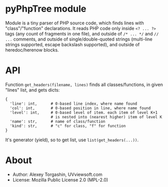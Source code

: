 # pyPhpTree module

Module is a tiny parser of PHP source code, which finds lines with "class"/"function" declarations. It reads PHP code only inside `<? ... ?>` tags (any count of fragments in one file), and outside of `/* ... */` and `// ...` comments, and outside of single/double-quoted strings (multi-line strings supported, escape backslash supported), and outside of heredoc/herenow blocks.

# API

Function `get_headers(filename, lines)` finds all classes/functions, in given "lines" list, and gets dicts:

    {
      'line': int,      # 0-based line index, where name found
      'col': int,       # 0-based position in line, where name found
      'level': int,     # 0-based level of item. each item of level K+1
                        # is nested into (nearest higher) item of level K
      'name': str,      # name of class/function
      'kind': str,      # "c" for class, "f" for function
    }
    
It's generator (yield), so to get list, use `list(get_headers(...))`.

# About

- Author: Alexey Torgashin, UVviewsoft.com 
- License: Mozilla Public License 2.0 (MPL-2.0)
